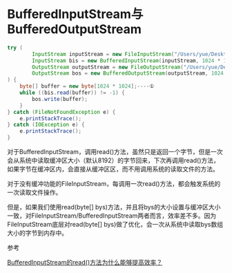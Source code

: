# BufferedInputStream与BufferedOutputStream

```java
try (
        InputStream inputStream = new FileInputStream("/Users/yue/Desktop/test.ev4");
        InputStream bis = new BufferedInputStream(inputStream, 1024 * 1024);
        OutputStream outputStream = new FileOutputStream("/Users/yue/Desktop/copy.ev4");
        OutputStream bos = new BufferedOutputStream(outputStream, 1024 * 1024);
) {
    byte[] buffer = new byte[1024 * 1024];----①
    while ((bis.read(buffer)) != -1) {
        bos.write(buffer);
    }
} catch (FileNotFoundException e) {
    e.printStackTrace();
} catch (IOException e) {
    e.printStackTrace();
}
```

对于BufferedInputStream，调用read\(\)方法，虽然只是返回一个字节，但是一次会从系统中读取缓冲区大小（默认8192）的字节回来，下次再调用read\(\)方法，如果字节在缓冲区内，会直接从缓冲区区，而不用调用系统的读取文件的方法。

对于没有缓冲功能的FileInputStream，每调用一次read\(\)方法，都会触发系统的一次读取文件操作。

但是，如果我们使用read\(byte\[\] bys\)方法，并且将bys的大小设置与缓冲区大小一致，对FileInputStream/BufferedInputStream两者而言，效率差不多。因为FileInputStream底层对read\(byte\[\] bys\)做了优化，会一次从系统中读取bys数组大小的字节到内存中。









参考

[BufferedInputStream的read\(\)方法为什么能够提高效率？](https://blog.csdn.net/zjkC050818/article/details/74611495)

